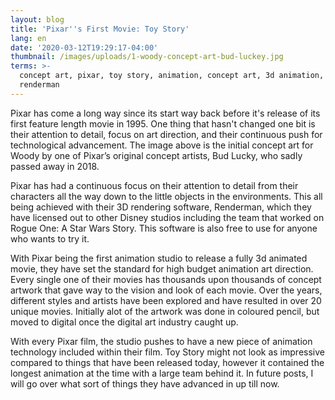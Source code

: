 ```yaml
---
layout: blog
title: 'Pixar''s First Movie: Toy Story'
lang: en
date: '2020-03-12T19:29:17-04:00'
thumbnail: /images/uploads/1-woody-concept-art-bud-luckey.jpg
terms: >-
  concept art, pixar, toy story, animation, concept art, 3d animation, disney,
  renderman
---
```

Pixar has come a long way since its start way back before it's release of its first feature length movie in 1995. One thing that hasn't changed one bit is their attention to detail, focus on art direction, and their continuous push for technological advancement. The image above is the initial concept art for Woody by one of Pixar’s original concept artists, Bud Lucky, who sadly passed away in 2018.



Pixar has had a continuous focus on their attention to detail from their characters all the way down to the little objects in the environments. This all being achieved with their 3D rendering software, Renderman, which they have licensed out to other Disney studios including the team that worked on Rogue One: A Star Wars Story. This software is also free to use for anyone who wants to try it. 



With Pixar being the first animation studio to release a fully 3d animated movie, they have set the standard for high budget animation art direction. Every single one of their movies has thousands upon thousands of concept artwork that gave way to the vision and look of each movie. Over the years, different styles and artists have been explored and have resulted in over 20 unique movies. Initially alot of the artwork was done in coloured pencil, but moved to digital once the digital art industry caught up.



With every Pixar film, the studio pushes to have a new piece of animation technology included within their film. Toy Story might not look as impressive compared to things that have been released today, however it contained the longest animation at the time with a large team behind it. In future posts, I will go over what sort of things they have advanced in up till now.
